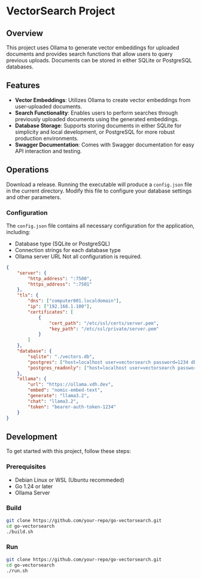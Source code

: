 # VectorSearch Project

## Overview
This project uses Ollama to generate vector embeddings for uploaded documents and provides search functions that allow users to query previous uploads. Documents can be stored in either SQLite or PostgreSQL databases.

## Features
- **Vector Embeddings**: Utilizes Ollama to create vector embeddings from user-uploaded documents.
- **Search Functionality**: Enables users to perform searches through previously uploaded documents using the generated embeddings.
- **Database Storage**: Supports storing documents in either SQLite for simplicity and local development, or PostgreSQL for more robust production environments.
- **Swagger Documentation**: Comes with Swagger documentation for easy API interaction and testing.

## Operations
Download a release.
Running the executable will produce a `config.json` file in the current directory. Modify this file to configure your database settings and other parameters.

### Configuration
The `config.json` file contains all necessary configuration for the application, including:
- Database type (SQLite or PostgreSQL)
- Connection strings for each database type
- Ollama server URL
Not all configuration is required.
```json
{
    "server": {
        "http_address": ":7500",
        "https_address": ":7501"
    },
    "tls": {
        "dns": ["computer001.localdomain"],
        "ip": ["192.168.1.100"],
        "certificates": [
            {
                "cert_path": "/etc/ssl/certs/server.pem",
                "key_path": "/etc/ssl/private/server.pem"
            }
        ]
    },
    "database": {
        "sqlite": "./vectors.db",
        "postgres": ["host=localhost user=vectorsearch password=1234 dbname=vectordb port=9920 sslmode=disable"],
        "postgres_readonly": ["host=localhost user=vectorsearch password=1234 dbname=vectordb port=9920 sslmode=disable"]
    },
    "ollama": {
        "url": "https://ollama.vdh.dev",
        "embed": "nomic-embed-text",
        "generate": "llama3.2",
        "chat": "llama3.2",
	    "token": "bearer-auth-token-1234"
    }
}

```

## Development
To get started with this project, follow these steps:

### Prerequisites
- Debian Linux or WSL (Ubuntu recommeded)
- Go 1.24 or later
- Ollama Server

### Build
```bash
git clone https://github.com/your-repo/go-vectorsearch.git
cd go-vectorsearch
./build.sh
```
### Run
```bash
git clone https://github.com/your-repo/go-vectorsearch.git
cd go-vectorsearch
./run.sh
```
